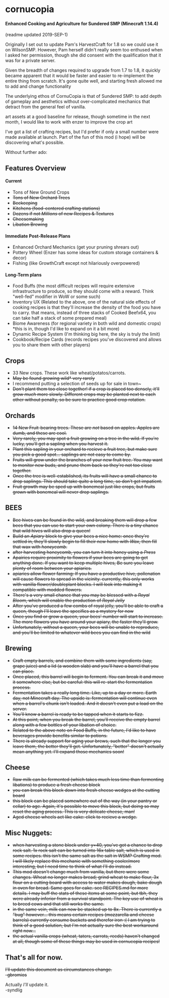 # cornucopia
#### Enhanced Cooking and Agriculture for Sundered SMP (Minecraft 1.14.4)

(readme updated 2019-SEP-1)

Originally I set out to update Pam's HarvestCraft for 1.8 so we could use it on WilsonSMP. However, Pam herself didn't really seem too enthused when I asked her permission, though she did consent with the qualification that it was for a private server.

Given the breadth of changes required to upgrade from 1.7 to 1.8, it quickly became apparent that it would be faster and easier to re-implement the entire thing from scratch. It's gone quite well, and starting fresh allowed me to add and change functionality 

The underlying ethos of CornuCopia is that of Sundered SMP: to add depth of gameplay and aesthetics without over-complicated mechanics that detract from the general feel of vanilla.

art assets at a good baseline for release, though sometime in the next month, I would like to work with enzer to improve the crop art

I've got a list of crafting recipes, but I'd prefer if only a small number were made available at launch. Part of the fun of this mod (i hope) will be discovering what's possible.

Without further ado:

## Features Overview

#### Current
 - Tons of New Ground Crops
 - ~~Tons of New Orchard Trees~~
 - ~~Beekeeping~~
 - ~~Kitchens (food-centered crafting stations)~~
 - ~~Dozens if not *Millions* of new Recipes & Textures~~
 - ~~Cheesemaking~~
 - ~~Libation Brewing~~

#### Immediate Post-Release Plans
 - Enhanced Orchard Mechanics (get your pruning shrears out)
 - Pottery Wheel (Enzer has some ideas for custom storage containers & decor)
 - Fishing (like GrowthCraft except not hilariously overpowered)

#### Long-Term plans
 - Food Buffs (the most difficult recipes will require extensive infrastructure to produce, so they should come with a reward. Think "well-fed" modifier in WoW or some such)
 - Inventory UX (Related to the above, one of the natural side effects of cooking recipes is that they'll increase the density of the food you have to carry. that means, instead of three stacks of Cooked Beefx64, you can take half a stack of some prepared meal)
 - Biome Awareness (for regional variety in both wild and domestic crops) *this is in, though I'd like to expand on it a bit more)
 - Dynamic Recipe System (I'm thinking big here, the sky is truly the limit)
 - Cookbook/Recipe Cards (records recipes you've discovered and allows you to share them with other players)

## Crops
 - 33 New crops. These work like wheat/potatos/carrots.
 - ~~May be found growing wild* very rarely~~
 - I recommend putting a selection of seeds up for sale in town~
 - ~~Don't plant them too close together! if a crop is placed too densely, it'll grow *much* more slowly. Different crops may be planted next to each other without penalty, so be sure to practice good crop rotation.~~

## Orchards
 - ~~14 New Fruit-bearing trees. These are *not* based on apples. Apples are dumb, and these are cool.~~
 - ~~Very rarely, you may spot a fruit growing on a tree in the wild. If you're lucky, you'll get a sapling when you harvest it.~~
 - ~~Plant this sapling in your orchard to recieve a fruit tree, but make sure you pick a good spot... saplings are not easy to come by.~~
 - ~~Fruits will grow under the branches of your new fruit tree. You may want to monitor new buds, and prune them back so they're not too close together.~~
 - ~~Once the tree is well-established, its fruits will have a small chance to drop saplings. This should take quite a long time, so don't get impatient.~~
 - ~~Fruit growth may be sped up with bonemeal just like crops, but fruits grown with bonemeal will never drop saplings.~~

## BEES
 - ~~Bee hives can be found in the wild, and breaking them will drop a few bees that you can use to start your own colony. There is a tiny chance that wild hives will also drop a queen!~~
 - ~~Build an *Apiary* block to give your bees a nice home: once they're settled in, they'll slowly begin to fill their new home with *Wax*, then fill that wax with *honeycomb*.~~
 - ~~after harvesting honeycomb, you can turn it into honey using a *Press*~~
 - ~~Apairies require proximity to flowers if your bees are going to get anything done. If you want to keep multiple hives, Be sure you leave plenty of room between your apiaries.~~
 - ~~apiaries allow flower farming: If you have a productive hive, pollenation will cause flowers to spread in the vicinity. currently, this only works with vanilla flower/doubleplant blocks. I will look into making it compatible with modded flowers.~~
 - ~~There's a very small chance that you may be blessed with a *Royal Bloom*, which will enable the production of *Royal Jelly*~~
 - ~~After you've produced a few combs of royal jelly, you'll be able to craft a queen, though I'll leave the specifics as a mystery for now~~
 - ~~Once you find or grow a queen, your bees' number will start to increase. The more flowers you have around your apiary, the faster they'll grow.~~
 - ~~Unfortunately, without a queen, your bees will be unable to reproduce, and you'll be limited to whatever wild bees you can find in the wild~~

## Brewing
 - ~~Craft empty barrels, and combine them with some ingredients (say, grape juice) and a lid (a wooden slab) and you'll have a barrel that you can place.~~
 - ~~Once placed, this barrel will begin to ferment. You can break it and move it somewhere else, but be careful: this will re-start the fermentation process.~~
 - ~~Fermentation takes a really long time. Like, up to a day or more. Earth day, not Minecraft day. The upside is: fermentation will continue even when a barrel's chunk isn't loaded. And it doesn't even put a load on the server.~~
 - ~~You'll know a barrel is ready to be tapped when it starts to fizz.~~
 - ~~At this point, when you break the barrel, you'll receive the empty barrel along with a few bottles of your libation of choice.~~
 - ~~Related to the above note on Food Buffs, in the future, I'd like to have beverages provide benefits similar to potions.~~
 - ~~There is already support for aging your brews, such that the longer you leave them, the better they'll get. Unfortunately, "better" doesn't actually mean anything yet. I'll expand those mechanics soon!~~
 
## Cheese 
 - ~~Raw milk can be fermented (which takes much less time than fermenting libations) to produce a fresh cheese block~~
 - ~~you can break this block down into fresh cheese wedges at the cutting board~~
 - ~~this block can be placed somewhere out of the way (in your pantry or cellar) to age. Again, it's possible to move this block, but doing so may reset the aging process. This is very delicate cheese, man!~~
 - ~~Aged cheese wheels act like cake: click to recieve a wedge.~~

## Misc Nuggets:
 - ~~when harvesting a stone block under y=40, you've got a chance to drop rock salt. 1x rock salt can be turned into 16x table salt, which is used in some recipes. this isn't the same salt as the salt in WSMP Crafting mod. I will likely replace this mechanic with something cooler/more interesting, but I need time to think of what I'll do instead.~~
 - ~~This mod doesn't change much from vanilla, but there were some changes. Wheat no longer makes bread; grind wheat to make flour, 3x flour on a cutting board with access to water makes dough, bake dough in oven for bread. Same goes for cake. see RECIPES.md for more details. I may buff the stats of these items at some point, but tbh, they were already inferior from a survival standpoint. The key use of wheat is to breed cows and that still works the same.~~
 - ~~in the same vein, milk can now be stacked up to 8x. There is currently a "bug" however... this means certain recipes (mozzarella and cheese barrels) currently consume buckets and therefor iron :( I am trying to think of a good solution, but I'm not actually sure the best workaround right now...~~
 - ~~the actual vanilla crops (wheat, taters, carrots, reeds) haven't changed at all, though some of these things may be used in cornucopia recipes!~~
  
## That's all for now.

~~I'll update this document as circumstances change.  
-gbromios~~

Actually *I'll* update it.  
-syndlig
